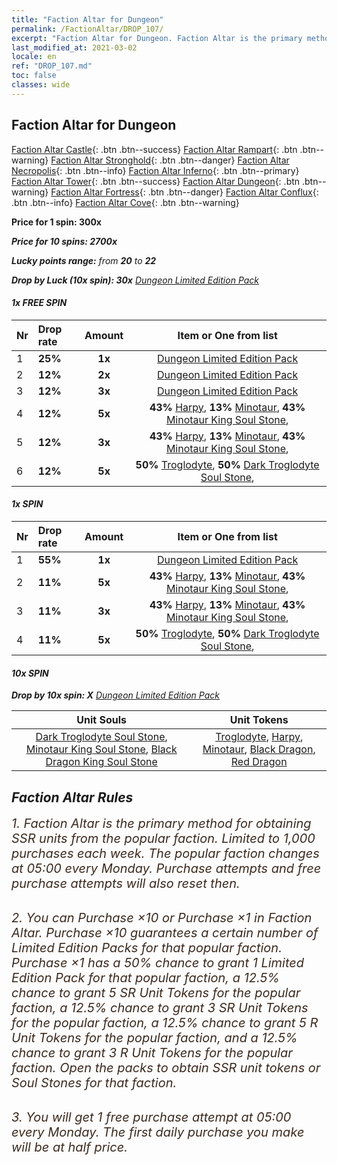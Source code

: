 ```yaml
---
title: "Faction Altar for Dungeon"
permalink: /FactionAltar/DROP_107/
excerpt: "Faction Altar for Dungeon. Faction Altar is the primary method for obtaining SSR units from the popular faction. Limited to 1,000 purchases each week. The popular faction changes at 05:00 every Monday. Purchase attempts and free purchase attempts will also reset then."
last_modified_at: 2021-03-02
locale: en
ref: "DROP_107.md"
toc: false
classes: wide
---
```


##  Faction Altar for **Dungeon**

  [Faction Altar Castle](/FactionAltar/DROP_101/){: .btn .btn--success} [Faction Altar Rampart](/FactionAltar/DROP_102/){: .btn .btn--warning} [Faction Altar Stronghold](/FactionAltar/DROP_103/){: .btn .btn--danger} [Faction Altar Necropolis](/FactionAltar/DROP_104/){: .btn .btn--info} [Faction Altar Inferno](/FactionAltar/DROP_105/){: .btn .btn--primary} [Faction Altar Tower](/FactionAltar/DROP_106/){: .btn .btn--success} [Faction Altar Dungeon](/FactionAltar/DROP_107/){: .btn .btn--warning} [Faction Altar Fortress](/FactionAltar/DROP_108/){: .btn .btn--danger} [Faction Altar Conflux](/FactionAltar/DROP_109/){: .btn .btn--info} [Faction Altar Cove](/FactionAltar/DROP_112/){: .btn .btn--warning} 

  **Price for 1 spin: 300x** <i class="fas fa-gem"/>

  **Price for 10 spins: 2700x** <i class="fas fa-gem"/>

  **Lucky points range:** from **20** to **22**

  **Drop by Luck (10x spin): 30x** [Dungeon Limited Edition Pack](/Items/con_1072/)

####  1x FREE SPIN 

  |    Nr    |  Drop rate  |  Amount   |   Item or One from list  |
  |:---------|:------------|:---------:|:------------------------:|
  | 1 | **25%** | **1x** | [Dungeon Limited Edition Pack](/Items/con_1072/) |
  | 2 | **12%** | **2x** | [Dungeon Limited Edition Pack](/Items/con_1072/) |
  | 3 | **12%** | **3x** | [Dungeon Limited Edition Pack](/Items/con_1072/) |
  | 4 | **12%** | **5x** |  **43%** [Harpy](/Items/unt_9/),  **13%** [Minotaur](/Items/unt_96/),  **43%** [Minotaur King Soul Stone](/Items/unt_3/),  |
  | 5 | **12%** | **3x** |  **43%** [Harpy](/Items/unt_9/),  **13%** [Minotaur](/Items/unt_96/),  **43%** [Minotaur King Soul Stone](/Items/unt_3/),  |
  | 6 | **12%** | **5x** |  **50%** [Troglodyte](/Items/unt_23/),  **50%** [Dark Troglodyte Soul Stone](/Items/unt_78/),  |


####  1x SPIN 

  |    Nr    |  Drop rate  |  Amount   |   Item or One from list  |
  |:---------|:------------|:---------:|:------------------------:|
  | 1 | **55%** | **1x** | [Dungeon Limited Edition Pack](/Items/con_1072/) |
  | 2 | **11%** | **5x** |  **43%** [Harpy](/Items/unt_9/),  **13%** [Minotaur](/Items/unt_96/),  **43%** [Minotaur King Soul Stone](/Items/unt_3/),  |
  | 3 | **11%** | **3x** |  **43%** [Harpy](/Items/unt_9/),  **13%** [Minotaur](/Items/unt_96/),  **43%** [Minotaur King Soul Stone](/Items/unt_3/),  |
  | 4 | **11%** | **5x** |  **50%** [Troglodyte](/Items/unt_23/),  **50%** [Dark Troglodyte Soul Stone](/Items/unt_78/),  |


####  10x SPIN 

  **Drop by 10x spin: X** [Dungeon Limited Edition Pack](/Items/con_1072/)

  |    Unit Souls    |  Unit Tokens  |
  |:----------------:|:-------------:|
  | [Dark Troglodyte Soul Stone](/Items/unt_78/), [Minotaur King Soul Stone](/Items/unt_3/), [Black Dragon King Soul Stone](/Items/unt_35/) | [Troglodyte](/Items/unt_23/), [Harpy](/Items/unt_9/), [Minotaur](/Items/unt_96/), [Black Dragon](/Items/unt_130/), [Red Dragon](/Items/unt_113/) |



## Faction Altar Rules

  <span style="color: #3c2a1e;font-size:20px">1. Faction Altar is the primary method for obtaining SSR units from the popular faction. Limited to 1,000 purchases each week. The popular faction changes at 05:00 every Monday. Purchase attempts and free purchase attempts will also reset then.</span><br/>

<br/>  <span style="color: #3c2a1e;font-size:20px">2. You can Purchase ×10 or Purchase ×1 in Faction Altar. Purchase ×10 guarantees a certain number of Limited Edition Packs for that popular faction. Purchase ×1 has a 50% chance to grant 1 Limited Edition Pack for that popular faction, a 12.5% chance to grant 5 SR Unit Tokens for the popular faction, a 12.5% chance to grant 3 SR Unit Tokens for the popular faction, a 12.5% chance to grant 5 R Unit Tokens for the popular faction, and a 12.5% chance to grant 3 R Unit Tokens for the popular faction. Open the packs to obtain SSR unit tokens or Soul Stones for that faction.</span>

<br/>  <span style="color: #3c2a1e;font-size:20px">3. You will get 1 free purchase attempt at 05:00 every Monday. The first daily purchase you make will be at half price.</span><br/>

<br/>